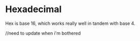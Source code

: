 # Hexadecimal

Hex is base 16, which works really well in tandem with base 4.

//need to update when i'm bothered
